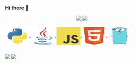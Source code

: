 ### Hi there 👋

<div align="center">
  <a href="https://github.com/FelipeSantos194"> 
  <img width="48%" src="https://github-readme-stats.vercel.app/api?username=FelipeSantos194&show_icons=true&theme=dark&include_all_commits=true&count_private=true">
  <img width="48%" src="https://github-readme-stats.vercel.app/api/top-langs/?username=FelipeSantos194&layout=compact&langs_count=7&theme=dark">
</div>
<div style="display: inline_block"><br>
<img align="center" alt="kF-Python" height="60" width="80" src="https://raw.githubusercontent.com/devicons/devicon/master/icons/python/python-original.svg">
<img align="center" alt="kF-Python" height="60" width="80" src="https://raw.githubusercontent.com/devicons/devicon/master/icons/java/java-original.svg">
<img align="center" alt="kF-Python" height="60" width="80" src="https://raw.githubusercontent.com/devicons/devicon/master/icons/javascript/javascript-original.svg">
<img align="center" alt="kF-Python" height="60" width="80" src="https://raw.githubusercontent.com/devicons/devicon/master/icons/html5/html5-original.svg">
<img align="center" alt="kF-Python" height="60" width="80" src="https://raw.githubusercontent.com/devicons/devicon/master/icons/go/go-original.svg">         
</div>

##

<div>
<a href="https://instagram.com/lfelipe_santos00" target="_blank"><img src="https://img.shields.io/badge/-Instagram-%23E4405F?style=for-the-badge&logo=instagram&logoColor=white" target="_blank"></a>
<a href = "felipe19rodriguez@gmail.com"><img src="https://img.shields.io/badge/-Gmail-%23333?style=for-the-badge&logo=gmail&logoColor=white" target="_blank"></a>
</div>
